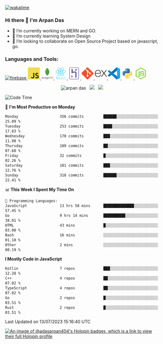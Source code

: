 [![wakatime](https://wakatime.com/badge/user/ee398866-0f1b-4b4b-8e42-10f5b2f24839.svg)](https://wakatime.com/@ee398866-0f1b-4b4b-8e42-10f5b2f24839)

### Hi there 👋 I'm Arpan Das


- 🔭 I’m currently working on MERN and GO.
- 🌱 I’m currently learning System Design
- 👯 I’m looking to collaborate on Open Source Project based on javascript, go.

<h3 align="left">Languages and Tools:</h3>
<p align="left"> 
<a href="https://firebase.google.com/" target="_blank"> 
<img src="https://www.vectorlogo.zone/logos/firebase/firebase-icon.svg" alt="firebase" width="40" height="40"/> 
</a>
<a href="https://developer.mozilla.org/en-US/docs/Web/JavaScript" target="_blank"> 
<img src="https://raw.githubusercontent.com/devicons/devicon/master/icons/javascript/javascript-original.svg" alt="javascript" width="40" height="40"/> 
</a> 
<a href="https://www.mongodb.com/" target="_blank"> 
<img src="https://raw.githubusercontent.com/devicons/devicon/master/icons/mongodb/mongodb-original-wordmark.svg" alt="mongodb" width="40" height="40"/> 
</a> 
<a href="https://reactjs.org/" target="_blank"> 
<img src="https://raw.githubusercontent.com/devicons/devicon/master/icons/react/react-original-wordmark.svg" alt="react" width="40" height="40"/> 
</a> 
<a href="https://heroku.com/" target="_blank"> 
<img src="https://github.com/devicons/devicon/blob/master/icons/heroku/heroku-original.svg" alt="heroku" width="40" height="40"/> 
</a>
<a href="https://git-scm.com/" target="_blank"> 
<img src="https://github.com/devicons/devicon/blob/master/icons/git/git-original.svg" alt="git" width="40" height="40"/> 
</a>
<a href="https://expressjs.com/" target="_blank"> 
<img src="https://github.com/devicons/devicon/blob/master/icons/express/express-original.svg" alt="expressjs" width="40" height="40"/> 
</a>
<a href="https://code.visualstudio.com/" target="_blank"> 
<img src="https://github.com/devicons/devicon/blob/master/icons/vscode/vscode-original.svg" alt="vscode" width="40" height="40"/> 
</a>
<a href="https://www.python.org/" target="_blank"> 
<img src="https://github.com/devicons/devicon/blob/master/icons/python/python-original.svg" alt="python" width="40" height="40"/> 
</a>
<a href="https://nodejs.org/en/" target="_blank"> 
<img src="https://github.com/devicons/devicon/blob/master/icons/nodejs/nodejs-original.svg" alt="nodejs" width="40" height="40"/> 
</a>
</p>

<p align='center'><img width="400px" src="https://github-readme-streak-stats.herokuapp.com/?user=adasarpan404&theme=radical" alt="arpan das" />&nbsp; &nbsp;<img width="400px" src="https://github-readme-stats.vercel.app/api?username=adasarpan404&count_private=true&theme=radical"/>&nbsp; &nbsp;<img width="400px" src="https://github-readme-stats.vercel.app/api/top-langs/?username=adasarpan404&langs_count=11&theme=radical"/></p>

 
<!--START_SECTION:waka-->
![Code Time](http://img.shields.io/badge/Code%20Time-1%2C203%20hrs%2010%20mins-blue)

📅 **I'm Most Productive on Monday** 

```text
Monday                   356 commits         ██████░░░░░░░░░░░░░░░░░░░   25.09 % 
Tuesday                  253 commits         ████░░░░░░░░░░░░░░░░░░░░░   17.83 % 
Wednesday                170 commits         ███░░░░░░░░░░░░░░░░░░░░░░   11.98 % 
Thursday                 109 commits         ██░░░░░░░░░░░░░░░░░░░░░░░   07.68 % 
Friday                   32 commits          █░░░░░░░░░░░░░░░░░░░░░░░░   02.26 % 
Saturday                 181 commits         ███░░░░░░░░░░░░░░░░░░░░░░   12.76 % 
Sunday                   318 commits         ██████░░░░░░░░░░░░░░░░░░░   22.41 % 
```


📊 **This Week I Spent My Time On** 

```text
💬 Programming Languages: 
JavaScript               13 hrs 58 mins      ██████████████░░░░░░░░░░░   57.45 % 
Go                       9 hrs 14 mins       ██████████░░░░░░░░░░░░░░░   38.01 % 
HTML                     43 mins             █░░░░░░░░░░░░░░░░░░░░░░░░   03.00 % 
Bash                     16 mins             ░░░░░░░░░░░░░░░░░░░░░░░░░   01.10 % 
Other                    2 mins              ░░░░░░░░░░░░░░░░░░░░░░░░░   00.19 % 
```

**I Mostly Code in JavaScript** 

```text
Kotlin                   7 repos             ███░░░░░░░░░░░░░░░░░░░░░░   12.28 % 
C++                      4 repos             ██░░░░░░░░░░░░░░░░░░░░░░░   07.02 % 
TypeScript               4 repos             ██░░░░░░░░░░░░░░░░░░░░░░░   07.02 % 
Go                       2 repos             █░░░░░░░░░░░░░░░░░░░░░░░░   03.51 % 
Rust                     2 repos             █░░░░░░░░░░░░░░░░░░░░░░░░   03.51 % 
```




 Last Updated on 13/07/2023 15:16:40 UTC
<!--END_SECTION:waka-->



[![An image of @adasarpan404's Holopin badges, which is a link to view their full Holopin profile](https://holopin.me/adasarpan404)](https://holopin.io/@adasarpan404)

